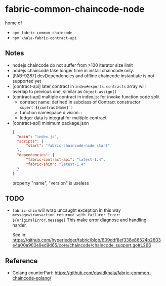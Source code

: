 # fabric-common-chaincode-node

home of 
- `npm fabric-common-chaincode`
- `npm khala-fabric-contract-api`


## Notes
- nodejs chaincode do not suffer from >100 iterator size limit   
- nodejs chaincode take longer time in install chaincode only.
- [FAB-9287] devDependencies and offline chaincode instantiate is not supported yet
- [contract-api] later contract in `index#exports.contracts` array will overlap to previous one, similar as `Object.assign()`
- [contract-api] multiple contract in index.js: for invoke function code split
    - contract name: defined in subclass of Contract constructor
        ``` super(`${contractName}`) ```
    - function namespace division: <contract name>:<function name>
    - ledger data is integral for multiple contract  
- [contract-api] minimum package.json
    ```json
  {
      "main": "index.js", 
      "scripts": {
          "start": "fabric-chaincode-node start"
      },
      "dependencies": {
          "fabric-contract-api": "latest-1.4",
          "fabric-shim": "latest-1.4"
      }
  }    
    ```
    property "name", "version" is useless

## TODO
- `fabric-shim` will wrap uncaught exception in this way
    `message=transaction returned with failure: Error: ${originalError.message}`
    This make error diagnose and handling harder
    
    See in: https://github.com/hyperledger/fabric/blob/609ddf8ef338e86524b2603e4a00a903e9ed9d65/core/chaincode/chaincode_support.go#L266

## Reference
 - Golang counterPart: https://github.com/davidkhala/fabric-common-chaincode-golang/ 
